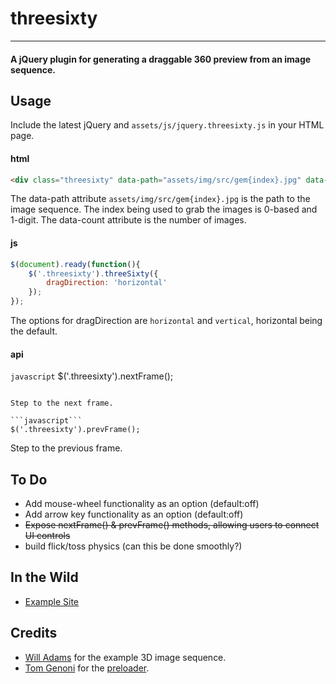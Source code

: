 # threesixty

---

#### A jQuery plugin for generating a draggable 360 preview from an image sequence.

## Usage

Include the latest jQuery and `assets/js/jquery.threesixty.js` in your HTML page.

#### html

```html
<div class="threesixty" data-path="assets/img/src/gem{index}.jpg" data-count="61"></div>
```

The data-path attribute `assets/img/src/gem{index}.jpg` is the path to the image sequence.  The index being used to grab the images is 0-based and 1-digit.  The data-count attribute is the number of images.

#### js

```javascript
$(document).ready(function(){
    $('.threesixty').threeSixty({
        dragDirection: 'horizontal'
    });
});
```

The options for dragDirection are `horizontal` and `vertical`, horizontal being the default.

#### api

```javascript```
$('.threesixty').nextFrame();
````

Step to the next frame.

```javascript```
$('.threesixty').prevFrame();
````

Step to the previous frame.

## To Do

* Add mouse-wheel functionality as an option (default:off)
* Add arrow key functionality as an option (default:off)
* ~~Expose nextFrame() & prevFrame() methods, allowing users to connect UI controls~~
* build flick/toss physics (can this be done smoothly?)


## In the Wild

* [Example Site](http://nick-jonas.github.com/threesixtyjs)


## Credits

* [Will Adams](https://github.com/willistherage) for the example 3D image sequence.
* [Tom Genoni](https://github.com/tomgenoni) for the [preloader](https://github.com/tomgenoni/ouroboros).
